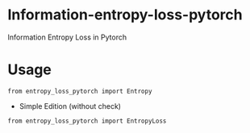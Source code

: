 # Information-entropy-loss-pytorch
Information Entropy Loss in Pytorch

# Usage
```
from entropy_loss_pytorch import Entropy
```
- Simple Edition (without check)
```
from entropy_loss_pytorch import EntropyLoss
```
